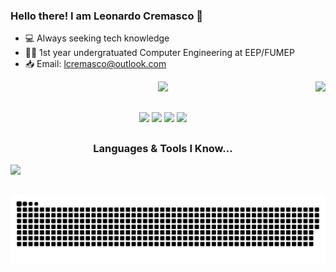 ### Hello there! I am Leonardo Cremasco 👋

- 💻 Always seeking tech knowledge
- 👨‍🎓 1st year undergratuated Computer Engineering at EEP/FUMEP
- 📥 Email: lcremasco@outlook.com



<div align="center">
  <a href="https://github.com/rafaballerini">
  <img height="165em" src="https://github-readme-stats-sigma-five.vercel.app/api?username=leonardocremasco&show_icons=true&theme=radical&include_all_commits=true&count_private=true"/>
  <img align="right" height="160em" src="https://github-readme-stats-sigma-five.vercel.app/api/top-langs/?username=leonardocremasco&layout=compact&langs_count=7&theme=radical" />
  
  ##
  
  <p align="center">
    <a href="https://api.whatsapp.com/send/?phone=5519994593041&text&type=phone_number&app_absent=0" target="_blank"><img src="https://img.shields.io/badge/WhatsApp-25D366?style=for-the-badge&logo=whatsapp&logoColor=white" target="_blank"></a> 
    <a href="https://www.instagram.com/leocremasco_" target="_blank"><img src="https://img.shields.io/badge/-Instagram-%23E4405F?style=for-the-badge&logo=instagram&logoColor=white" target="_blank"></a>
    <a href = "mailto:guifabretti@hotmail.com"><img src="https://img.shields.io/badge/Microsoft_Outlook-0078D4?style=for-the-badge&logo=microsoft-outlook&logoColor=white" target="_blank"></a>
  <a href="https://www.linkedin.com/in/leonardocremasco/" target="_blank"><img src="https://img.shields.io/badge/-LinkedIn-%230077B5?style=for-the-badge&logo=linkedin&logoColor=white" target="_blank"></a> 

##
    
  <h3>Languages & Tools I Know...</h3>

<p align="left">
  <a href="https://skillicons.dev">
    <img src="https://skillicons.dev/icons?i=html,css,c,cpp,python,arduino,git,github,vscode" />
  </a>
</p>

##
   
 ![Snake animation](https://github.com/leonardocremasco/leonardocremasco/blob/main/github-contribution-grid-snake.svg)
